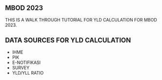## MBOD 2023
THIS IS A WALK THROUGH TUTORIAL FOR YLD CALCULATION FOR MBOD 2023.

## DATA SOURCES FOR YLD CALCULATION
- IHME
- PIK
- E-NOTIFIKASI
- SURVEY
- YLD/YLL RATIO

  
